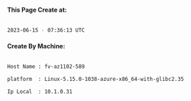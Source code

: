 
   
#### This Page Create at:

```bash

2023-06-15 - 07:36:13 UTC

```

#### Create By Machine:

```bash

Host Name : fv-az1102-589

platform  : Linux-5.15.0-1038-azure-x86_64-with-glibc2.35

Ip Local  : 10.1.0.31

```


